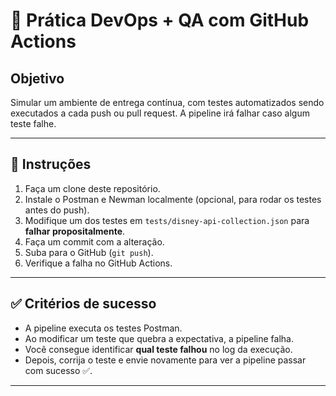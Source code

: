 # 🧪 Prática DevOps + QA com GitHub Actions

## Objetivo
Simular um ambiente de entrega contínua, com testes automatizados sendo executados a cada push ou pull request. A pipeline irá falhar caso algum teste falhe.

---

## 🔧 Instruções

1. Faça um clone deste repositório.
2. Instale o Postman e Newman localmente (opcional, para rodar os testes antes do push).
3. Modifique um dos testes em `tests/disney-api-collection.json` para **falhar propositalmente**.
4. Faça um commit com a alteração.
5. Suba para o GitHub (`git push`).
6. Verifique a falha no GitHub Actions.

---

## ✅ Critérios de sucesso

- A pipeline executa os testes Postman.
- Ao modificar um teste que quebra a expectativa, a pipeline falha.
- Você consegue identificar **qual teste falhou** no log da execução.
- Depois, corrija o teste e envie novamente para ver a pipeline passar com sucesso ✅.

---
